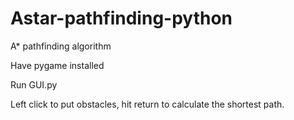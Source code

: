 # Astar-pathfinding-python
A* pathfinding algorithm

Have pygame installed

Run GUI.py

Left click to put obstacles, hit return to calculate the shortest path.
